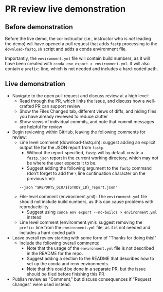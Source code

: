 # PR review live demonstration


## Before demonstration

Before the live demo, the co-instructor (i.e., instructor who is _not_ leading the demo) will have opened a pull request that adds `fastp` processing to the `download-fastq.sh` script and adds a conda environment file.

Importantly, the `environment.yml` file will contain build numbers, as it will have been created with `conda env export > environment.yml`.
It will also contain a `prefix:` line, which is not needed and includes a hard-coded path.


## Live demonstration

* Navigate to the open pull request and discuss review at a high level:
  * Read through the PR, which links the issue, and discuss how a well-crafted PR can support review
  * Show the Files Changed tab, different views of diffs, and hiding files you have already reviewed to reduce clutter
  * Show views of individual commits, and note that commit messages are helpful for review
* Begin reviewing within GitHub, leaving the following comments for review:
  * Line level comment (download-fastq.sh): suggest adding an explicit output file for the JSON report from `fastp`.
    * Without the report specified, `fastp` will by default create a `fastp.json` report in the current working directory, which may not be where the user expects it to be.
    * Suggest adding the following argument to the `fastp` command (don't forget to add the `\` line continuation character on the previous line):
    ```
    --json "$REPORTS_DIR/${STUDY_ID}_report.json"
    ```
  * File-level comment (environment.yml): The `environment.yml` file should not include build numbers, as this can cause problems with reproducibility
    * Suggest using `conda env export --no-builds > environment.yml` instead
  * Line level comment (environment.yml): suggest removing the `prefix:` line from the `environment.yml` file, as it is not needed and includes a hard-coded path
* Leave overall review starting with some form of "Thanks for doing this!"
  * Include the following overall comments:
    * Note that the usage of the `environment.yml` file is not described in the README for the repo.
    * Suggest adding a section to the README that describes how to set up the conda and renv environments.
    * Note that this could be done in a separate PR, but the issue should be filed before finishing this PR.
* Publish review as "Comment," but discuss consequences if "Request changes" were used instead.
